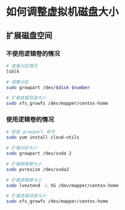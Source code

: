 # 如何调整虚拟机磁盘大小

## 扩展磁盘空间

### 不使用逻辑卷的情况

```bash
# 查看分区情况
lsblk

# 调整分区
sudo growpart /dev/$disk $number

# 扩展挂载目录大小
sudo xfs_growfs /dev/mapper/centos-home

```

### 使用逻辑卷的情况

```bash
# 安装 growpart 命令
sudo yum install cloud-utils

# 扩展分区大小
sudo growpart /dev/xvda 2

# 扩展物理卷大小
sudo pvresize /dev/xvda2

# 扩展逻辑卷大小
sudo lvextend -L 5G /dev/mapper/centos-home

# 扩展挂载目录大小
sudo xfs_growfs /dev/mapper/centos-home
```
